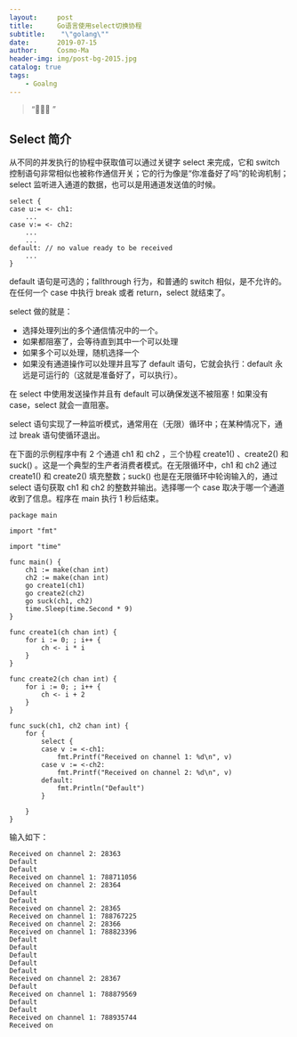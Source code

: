 ```yaml
---
layout:     post
title:      Go语言使用select切换协程
subtitle:    "\"golang\""
date:       2019-07-15
author:     Cosmo-Ma
header-img: img/post-bg-2015.jpg
catalog: true
tags:
    - Goalng
---
```


> “🙉🙉🙉 ”


## Select 简介

从不同的并发执行的协程中获取值可以通过关键字 select 来完成，它和 switch 控制语句非常相似也被称作通信开关；它的行为像是“你准备好了吗”的轮询机制；select 监听进入通道的数据，也可以是用通道发送值的时候。
```golang
select {
case u:= <- ch1:
    ...
case v:= <- ch2:
    ...
    ...
default: // no value ready to be received
    ...
}
```
default 语句是可选的；fallthrough 行为，和普通的 switch 相似，是不允许的。在任何一个 case 中执行 break 或者 return，select 就结束了。

select 做的就是：
- 选择处理列出的多个通信情况中的一个。
- 如果都阻塞了，会等待直到其中一个可以处理
- 如果多个可以处理，随机选择一个
- 如果没有通道操作可以处理并且写了 default 语句，它就会执行：default 永远是可运行的（这就是准备好了，可以执行）。

在 select 中使用发送操作并且有 default 可以确保发送不被阻塞！如果没有 case，select 就会一直阻塞。

select 语句实现了一种监听模式，通常用在（无限）循环中；在某种情况下，通过 break 语句使循环退出。

在下面的示例程序中有 2 个通道 ch1 和 ch2 ，三个协程 create1() 、create2() 和 suck() 。这是一个典型的生产者消费者模式。在无限循环中，ch1 和 ch2 通过 create1() 和 create2() 填充整数；suck() 也是在无限循环中轮询输入的，通过 select 语句获取 ch1 和 ch2 的整数并输出。选择哪一个 case 取决于哪一个通道收到了信息。程序在 main 执行 1 秒后结束。

```golang
package main

import "fmt"

import "time"

func main() {
	ch1 := make(chan int)
	ch2 := make(chan int)
	go create1(ch1)
	go create2(ch2)
	go suck(ch1, ch2)
	time.Sleep(time.Second * 9)
}

func create1(ch chan int) {
	for i := 0; ; i++ {
		ch <- i * i
	}
}

func create2(ch chan int) {
	for i := 0; ; i++ {
		ch <- i + 2
	}
}

func suck(ch1, ch2 chan int) {
	for {
		select {
		case v := <-ch1:
			fmt.Printf("Received on channel 1: %d\n", v)
		case v := <-ch2:
			fmt.Printf("Received on channel 2: %d\n", v)
		default:
			fmt.Println("Default")
		}

	}
}
```
输入如下：
```
Received on channel 2: 28363
Default
Default
Received on channel 1: 788711056
Received on channel 2: 28364
Default
Default
Received on channel 2: 28365
Received on channel 1: 788767225
Received on channel 2: 28366
Received on channel 1: 788823396
Default
Default
Default
Default
Default
Received on channel 2: 28367
Default
Received on channel 1: 788879569
Default
Default
Received on channel 1: 788935744
Received on 